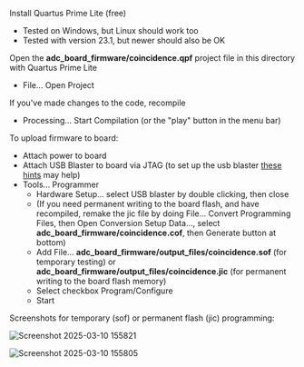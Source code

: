 Install Quartus Prime Lite (free)
 - Tested on Windows, but Linux should work too
 - Tested with version 23.1, but newer should also be OK

Open the **adc_board_firmware/coincidence.qpf** project file in this directory with Quartus Prime Lite
 - File... Open Project

If you've made changes to the code, recompile
 - Processing... Start Compilation (or the "play" button in the menu bar)

To upload firmware to board:
 - Attach power to board
 - Attach USB Blaster to board via JTAG (to set up the usb blaster [these hints](https://docs.google.com/document/d/1CwERi99UN8asUvkfyjQFWtYEEusfU2QxoBewEEcmuAA/edit?usp=drivesdk) may help)
 - Tools... Programmer
   - Hardware Setup... select USB blaster by double clicking, then close
   - (If you need permanent writing to the board flash, and have recompiled, remake the jic file by doing File... Convert Programming Files, then Open Conversion Setup Data..., select **adc_board_firmware/coincidence.cof**, then Generate button at bottom)
   - Add File... **adc_board_firmware/output_files/coincidence.sof** (for temporary testing) or **adc_board_firmware/output_files/coincidence.jic** (for permanent writing to the board flash memory)
   - Select checkbox Program/Configure
   - Start

Screenshots for temporary (sof) or permanent flash (jic) programming:

![Screenshot 2025-03-10 155821](https://github.com/user-attachments/assets/a48c5c72-e71a-4d7f-8bfe-ed48cdbfaf09)

![Screenshot 2025-03-10 155805](https://github.com/user-attachments/assets/000f7881-6075-42fd-b315-97af277fd60a)

